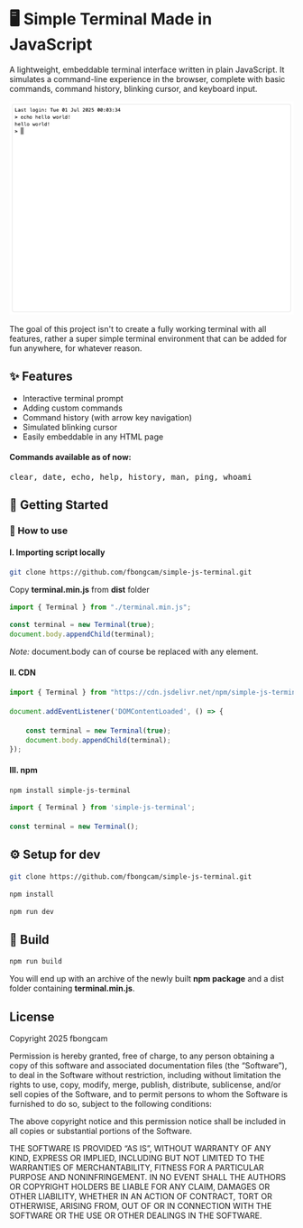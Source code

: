 
# 🖥️ Simple Terminal Made in JavaScript

A lightweight, embeddable terminal interface written in plain JavaScript. It simulates a command-line experience in the browser, complete with basic commands, command history, blinking cursor, and keyboard input.

![terminal echo hello world](screen.png "preview")

The goal of this project isn't to create a fully working terminal with all features, rather a super simple terminal environment that can be added for fun anywhere, for whatever reason.

## ✨ Features

- Interactive terminal prompt
- Adding custom commands
- Command history (with arrow key navigation)
- Simulated blinking cursor
- Easily embeddable in any HTML page

#### Commands available as of now:

<pre>clear, date, echo, help, history, man, ping, whoami</pre>

## 🚀 Getting Started

### 📝 How to use

#### I. Importing script locally

```bash
git clone https://github.com/fbongcam/simple-js-terminal.git
```

Copy **terminal.min.js** from **dist** folder

```js
import { Terminal } from "./terminal.min.js";
```

```js
const terminal = new Terminal(true);
document.body.appendChild(terminal);
```

*Note:* document.body can of course be replaced with any element.

#### II. CDN

```js
import { Terminal } from "https://cdn.jsdelivr.net/npm/simple-js-terminal@0.0.2/dist/terminal.min.js"

document.addEventListener('DOMContentLoaded', () => {

    const terminal = new Terminal(true);
    document.body.appendChild(terminal);
});
```

#### III. npm

```bash
npm install simple-js-terminal
```

```js
import { Terminal } from 'simple-js-terminal';

const terminal = new Terminal();
```

## ⚙️ Setup for dev

```bash
git clone https://github.com/fbongcam/simple-js-terminal.git
```

```bash
npm install
```

```bash
npm run dev
```

## 🔨 Build

```bash
npm run build
```

You will end up with an archive of the newly built **npm package** and a dist folder containing **terminal.min.js**.

## License

Copyright 2025 fbongcam

Permission is hereby granted, free of charge, to any person obtaining a copy of this software and associated documentation files (the “Software”), to deal in the Software without restriction, including without limitation the rights to use, copy, modify, merge, publish, distribute, sublicense, and/or sell copies of the Software, and to permit persons to whom the Software is furnished to do so, subject to the following conditions:

The above copyright notice and this permission notice shall be included in all copies or substantial portions of the Software.

THE SOFTWARE IS PROVIDED “AS IS”, WITHOUT WARRANTY OF ANY KIND, EXPRESS OR IMPLIED, INCLUDING BUT NOT LIMITED TO THE WARRANTIES OF MERCHANTABILITY, FITNESS FOR A PARTICULAR PURPOSE AND NONINFRINGEMENT. IN NO EVENT SHALL THE AUTHORS OR COPYRIGHT HOLDERS BE LIABLE FOR ANY CLAIM, DAMAGES OR OTHER LIABILITY, WHETHER IN AN ACTION OF CONTRACT, TORT OR OTHERWISE, ARISING FROM, OUT OF OR IN CONNECTION WITH THE SOFTWARE OR THE USE OR OTHER DEALINGS IN THE SOFTWARE.
